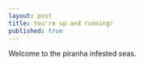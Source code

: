```yaml
---
layout: post
title: You're up and running!
published: true
---
```

Welcome to the piranha infested seas.